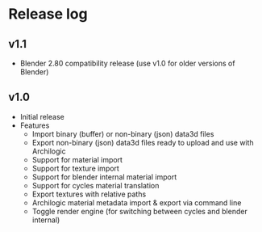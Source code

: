 # Release log

## v1.1
* Blender 2.80 compatibility release (use v1.0 for older versions of Blender)

## v1.0
* Initial release
* Features
  * Import binary (buffer) or non-binary (json) data3d files
  * Export non-binary (json) data3d files ready to upload and use with Archilogic
  * Support for material import
  * Support for texture import
  * Support for blender internal material import
  * Support for cycles material translation
  * Export textures with relative paths
  * Archilogic material metadata import & export via command line
  * Toggle render engine (for switching between cycles and blender internal)
